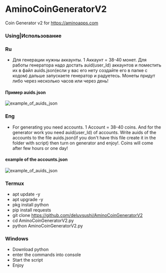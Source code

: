 # AminoCoinGeneratorV2
Coin Generator v2 for https://aminoapps.com 

### Using|Использование

### Ru
- Для генерации нужны аккаунты. 1 Аккаунт = 38-40 монет. Для работы генератора надо достать auid(user_Id) аккаунтов и поместить их в файл auids.json(если у вас его нету создайте его в папке с кодом) дальше запускаете генератор и радуетесь. Монеты придут либо через несколько часов или через день!

#### Пример auids.json
![example_of_auids_json](https://i.ibb.co/vj62Cz4/Screenshot-2021-12-11-10-35-03-68-87c2225eebc34d2513fa0e7ad5b93cfc.jpg)

### Eng
- For generating you need accounts. 1 Account = 38-40 coins. And for the generator work you need auid(user_Id) of accounts. Write auids of the accounts to the file auids.json(if you don't have this file create it in the folder with script) then turn on generator and enjoy!. Coins will come after few hours or one day!

#### example of the accounts.json
![example_of_auids_json](https://i.ibb.co/vj62Cz4/Screenshot-2021-12-11-10-35-03-68-87c2225eebc34d2513fa0e7ad5b93cfc.jpg)

### Termux
- apt update -y
- apt upgrade -y
- pkg install python
- pip install requests
- git clone https://github.com/deluvsushi/AminoCoinGeneratorV2
- cd AminoCoinGeneratorV2.py
- python AminoCoinGeneratorV2.py

### Windows
- Download python
- enter the commands into console 
- Start the script 
- Enjoy
